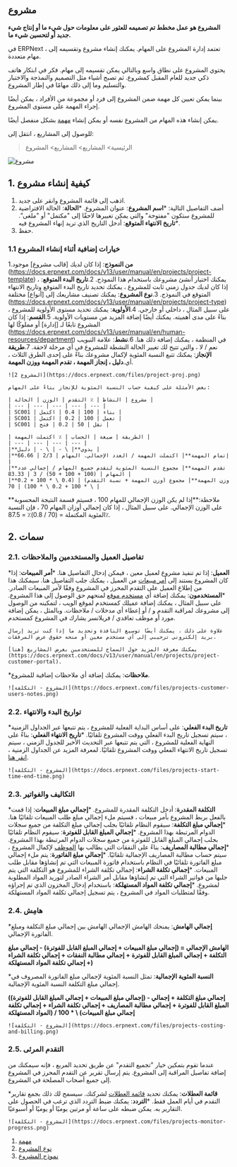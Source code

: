 ## مشروع

**المشروع هو عمل مخطط تم تصميمه للعثور على معلومات حول شيء ما أو إنتاج شيء جديد أو لتحسين شيء ما.**

في ERPNext ، تعتمد إدارة المشروع على المهام. يمكنك إنشاء مشروع وتقسيمه إلى مهام متعددة.

يحتوي المشروع على نطاق واسع وبالتالي يمكن تقسيمه إلى مهام. فكر في ابتكار هاتف ذكي جديد للعام المقبل كمشروع. ثم تصبح أشياء مثل التصميم والنمذجة والاختبار والتسليم وما إلى ذلك مهامًا في إطار المشروع.

بينما يمكن تعيين كل مهمة ضمن المشروع إلى فرد أو مجموعة من الأفراد ، يمكن أيضًا إجراء المهمة على مستوى المشروع.

يمكن إنشاء هذه المهام من المشروع نفسه أو يمكن إنشاء [مهمة](https://docs.erpnext.com/docs/v13/user/manual/en/projects/tasks.html) بشكل منفصل أيضًا.

للوصول إلى المشاريع ، انتقل إلى:

> الرئيسية> المشاريع> المشاريع> المشروع

![مشروع](https://docs.erpnext.com/files/projects-project-intro7cb73c.png)

## 1. كيفية إنشاء مشروع

1. اذهب إلى قائمة المشروع وانقر على جديد.
2. أضف التفاصيل التالية:
   ***اسم المشروع**: عنوان المشروع.
   ***الحالة**: الحالة الافتراضية للمشروع ستكون "مفتوحة" والتي يمكن تغييرها لاحقًا إلى "مكتمل" أو "ملغى".
   ***تاريخ الانتهاء المتوقع**: أدخل التاريخ الذي تريد إنهاء المشروع فيه.
3. حفظ.

### 1.1 خيارات إضافية أثناء إنشاء المشروع

1.**من النموذج**: إذا كان لديك [قالب مشروع] موجود (https://docs.erpnext.com/docs/v13/user/manual/en/projects/project-template) ، يمكنك اختيار أنشئ مشروعك باستخدام هذا النموذج.
2.**تاريخ البدء المتوقع**: إذا كان لديك جدول زمني ثابت للمشروع ، يمكنك تحديد تاريخ البدء المتوقع وتاريخ الانتهاء المتوقع في النموذج.
3.**نوع المشروع**: يمكنك تصنيف مشاريعك إلى [أنواع] مختلفة (https://docs.erpnext.com/docs/v13/user/manual/en/projects/project-type) ، على سبيل المثال ، داخلي أو خارجي.
4.**الأولوية**: يمكنك تحديد مستوى الأولوية للمشروع بناءً على مدى أهميته. يمكنك أيضًا إضافة المزيد من مستويات الأولوية.
5.**القسم**: إذا كان المشروع تابعًا لـ [إدارة] أو مملوكًا لها (https://docs.erpnext.com/docs/v13/user/manual/en/human-resources/department) في المنظمة ، يمكنك إضافة ذلك هنا.
6.**نشط**: علامة التبويب نعم / لا ، والتي تتيح لك تغيير الحالة النشطة للمشروع في أي مرحلة لاحقة.
7.**طريقة الإنجاز**: يمكنك تتبع النسبة المئوية لإكمال مشروعك بناءً على إحدى الطرق الثلاث ، أي.**دليل ، إنجاز المهمة ، تقدم المهمة ووزن المهمة**.
    
    ![المشروع 2](https://docs.erpnext.com/files/project-proj.png)
    
    بعض الأمثلة على كيفية حساب النسبة المئوية للإنجاز بناءً على المهام:
    
    | مشروع | النشاط | ٪ التقدم | الوزن | الحالة |
    | --- | --- | --- | --- | --- |
    | SC001 | بناء | 100 | 0.4 | اكتمل |
    | SC001 | تعمل | 100 | 0.2 | اكتمل |
    | SC001 | نقل | 50 | 0.2 | فتح |
    
    | الطريقة | صيغة | الحساب | ٪ اكتملت المهمة |
    | --- | --- | --- | --- |
    |**يدوي**| \ - | \ - | دليل |
    |**إتمام المهمة**| اكتملت المهمة / العدد الإجمالي. المهام | 2/3 | 66.66 |
    |**تقدم المهمة**| مجموع النسبة المئوية لتقدم جميع المهام / إجمالي عدد المهام | (100 + 100 + 50) / 3 | 83.33 |
    |**وزن المهمة**| مجموع (وزن المهمة + نسبة التقدم) | (0.4 \ * 100 + 0.2 \ * 100 + 0.2 \ * 100) | 70 |
    

**ملاحظة:**إذا لم يكن الوزن الإجمالي للمهام 100 ، فسيتم قسمة النتيجة المحسوبة على الوزن الإجمالي. على سبيل المثال ، إذا كان إجمالي أوزان المهام 70 ، فإن النسبة المئوية المكتملة = (70 / 0.8)٪ = 87.5٪.

## 2. سمات

### 2.1. تفاصيل العميل والمستخدمين والملاحظات

***العميل**: إذا تم تنفيذ مشروع لعميل معين ، فيمكن إدخال التفاصيل هنا.
***أمر المبيعات**: إذا كان المشروع يستند إلى [أمر مبيعات](https://docs.erpnext.com/docs/v13/user/manual/en/selling/sales-order) من العميل ، يمكنك جلب التفاصيل هنا. سيمكنك هذا من إطلاع العميل على التقدم المحرز في المشروع وفقًا لأمر المبيعات الصادر.
***المستخدمون**: يمكنك إضافة أي [مستخدم موقع](https://docs.erpnext.com/docs/v13/user/manual/en/setting-up/users-and-permissions/adding-users) لمنحهم حق الوصول إلى هذا المشروع. على سبيل المثال ، يمكنك إضافة عميلك كمستخدم لموقع الويب ، لتمكينه من الوصول إلى مشروعك لمراقبة التقدم و / أو إعطاء أي مدخلات / ملاحظات. وبالمثل ، يمكن إضافة مورد أو موظف تعاقدي / فريلانسر يشارك في المشروع كمستخدم.
    
    علاوة على ذلك ، يمكنك أيضًا توسيع النافذة وتحديد ما إذا كنت تريد إرسال بريد إلكتروني ترحيبي إلى أي مستخدم معين أو منحه حقوق عرض المرفقات.
    
    يمكنك معرفة المزيد حول السماح للمستخدمين بعرض المشاريع [هنا](https://docs.erpnext.com/docs/v13/user/manual/en/projects/project-customer-portal).
    
***ملاحظات**: يمكنك إضافة أي ملاحظات إضافية للمشروع.
    
    ![المشروع - التكلفة](https://docs.erpnext.com/files/projects-customer-users-notes.png)
    

### 2.2. تواريخ البدء والانتهاء

***تاريخ البدء الفعلي**: على أساس البداية الفعلية للمشروع ، يتم تتبعها عبر الجداول الزمنية ، سيتم تسجيل تاريخ البدء الفعلي ووقت المشروع تلقائيًا.
***تاريخ الانتهاء الفعلي**: بناءً على النهاية الفعلية للمشروع ، التي يتم تتبعها عبر التحديث الأخير للجدول الزمني ، سيتم تسجيل تاريخ الانتهاء الفعلي ووقت المشروع تلقائيًا. لمعرفة المزيد عن الجداول الزمنية ، [انقر هنا](https://docs.erpnext.com/docs/v13/user/manual/en/projects/timesheets/).
    
    ![المشروع - التكلفة](https://docs.erpnext.com/files/projects-start-time-end-time.png)
    

### 2.3. التكاليف والفواتير

***التكلفة المقدرة**: أدخل التكلفة المقدرة للمشروع.
***إجمالي مبلغ المبيعات**: إذا قمت بالفعل بربط المشروع بأمر مبيعات ، فسيتم ملء إجمالي مبلغ طلب المبيعات تلقائيًا هنا.
***إجمالي مبلغ التكلفة**: سيقوم النظام تلقائيًا بجلب إجمالي مبلغ التكلفة من جميع سجلات الدوام المرتبطة بهذا المشروع.
***إجمالي المبلغ القابل للفوترة**: سيقوم النظام تلقائيًا بجلب إجمالي المبلغ القابل للفوترة من جميع سجلات الدوام المرتبطة بهذا المشروع.
***إجمالي مطالبة المصاريف**: بناءً على النفقات التي يطالب بها [الموظف](https://docs.erpnext.com/docs/v13/user/manual/en/human-resources/employee) لإكمال المشروع ، سيتم حساب مطالبة المصاريف الإجمالية تلقائيًا.
***إجمالي مبلغ الفاتورة**: يتم ملء إجمالي مبلغ الفاتورة تلقائيًا في النظام باستخدام فاتورة المبيعات التي تم إنشاؤها مقابل طلب المبيعات.
***إجمالي تكلفة الشراء**: إجمالي تكلفة الشراء للمشروع هو التكلفة التي يتم جلبها من فواتير الشراء التي تم إنشاؤها مقابل أمر الشراء الصادر لتوريد المواد المطلوبة لمشروع.
***إجمالي تكلفة المواد المستهلكة**: باستخدام إدخال المخزون الذي تم إجراؤه وفقًا لمتطلبات المواد في المشروع ، يتم تسجيل إجمالي تكلفة المواد المستهلكة.

### 2.4. هامِش

***إجمالي الهامش**: يمنحك الهامش الإجمالي الهامش بين إجمالي مبلغ التكلفة ومبلغ الفاتورة الإجمالي.
    
  **الهامش الإجمالي = (إجمالي مبلغ المبيعات + إجمالي المبلغ القابل للفوترة) - إجمالي مبلغ التكلفة + إجمالي المبلغ القابل للفوترة + إجمالي مطالبة النفقات + إجمالي تكلفة الشراء + إجمالي تكلفة المواد المستهلكة)**
    
***النسبة المئوية الإجمالية**: تمثل النسبة المئوية لإجمالي مبلغ الفاتورة المصروف في إجمالي مبلغ التكلفة النسبة المئوية الإجمالية.
    
  **((إجمالي مبلغ المبيعات + إجمالي المبلغ القابل للفوترة) - إجمالي مبلغ التكلفة + إجمالي المبلغ القابل للفوترة + إجمالي مطالبة المصاريف + إجمالي تكلفة الشراء + إجمالي تكلفة المواد المستهلكة) / إجمالي مبلغ المبيعات) \ * 100**
    
    ![المشروع - التكلفة](https://docs.erpnext.com/files/projects-costing-and-billing.png)
    

### 2.5. التقدم المرئى

عندما تقوم بتمكين خيار "تجميع التقدم" عن طريق تحديد المربع ، فإنه سيمكنك من إضافة تفاصيل المراقبة إلى المشروع. يتم إرسال تقرير عن التقدم المحرز في المشروع إلى جميع أصحاب المصلحة في المشروع.

***قائمة العطلات**: يمكنك تحديد [قائمة العطلات](https://docs.erpnext.com/docs/v13/user/manual/en/human-resources/holiday-list) لشركتك. سيسمح لك ذلك بجمع تقارير التقدم في أيام العمل فقط.
***التردد**: يمكنك ضبط التردد الذي ترغب في الحصول على التقارير به. يمكن ضبطه على ساعة أو مرتين يوميًا أو يوميًا أو أسبوعيًا.
    
    ![المشروع - التكلفة](https://docs.erpnext.com/files/projects-monitor-progress.png)
    

1. [مهمة](https://docs.erpnext.com/docs/v13/user/manual/en/projects/tasks)
2. [نوع المشروع](https://docs.erpnext.com/docs/v13/user/manual/en/projects/project-type)
3. [نموذج المشروع](https://docs.erpnext.com/docs/v13/user/manual/en/projects/project-template)